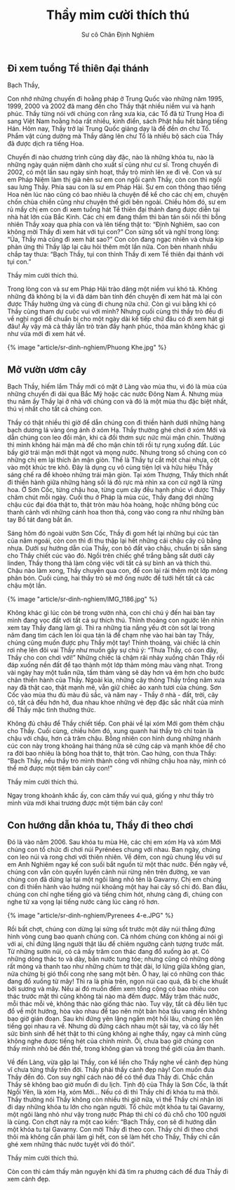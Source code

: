 ﻿---
title: Thầy mỉm cười thích thú
author: Sư cô Chân Định Nghiêm
---

## Đi xem tuồng Tề thiên đại thánh

<p class="noIndent">Bạch Thầy,</p>

Con nhớ những chuyến đi hoằng pháp ở Trung Quốc vào những năm 1995, 1999, 2000 và 2002 đã mang đến cho Thầy thật nhiều niềm vui và hạnh phúc. Thầy từng nói với chúng con rằng xưa kia, các Tổ đã từ Trung Hoa đi sang Việt Nam hoằng hóa rất nhiều, kinh điển, sách Phật hầu hết bằng tiếng Hán. Hôm nay, Thầy trở lại Trung Quốc giảng dạy là để đền ơn chư Tổ. Phẩm vật cúng dường mà Thầy dâng lên chư Tổ là nhiều bộ sách của Thầy đã được dịch ra tiếng Hoa.

Chuyến đi nào chương trình cũng dày đặc, nào là những khóa tu, nào là những ngày quán niệm dành cho xuất sĩ cũng như cư sĩ. Trong chuyến đi 2002, có một lần sau ngày sinh hoạt, thầy trò mình lên xe đi về. Con và sư em Pháp Niệm làm thị giả nên sư em con ngồi cạnh Thầy, còn con thì ngồi sau lưng Thầy. Phía sau con là sư em Pháp Hải. Sư em con thông thạo tiếng Hoa nên lúc nào cũng có bao nhiêu là chuyện để kể cho các chị em, chuyện chốn chùa chiền cũng như chuyện thế giới bên ngoài. Chiều hôm đó, sư em rủ mấy chị em con đi xem tuồng hát  Tề thiên đại thánh đang được diễn tại nhà hát lớn của Bắc Kinh. Các chị em đang thầm thì bàn tán sôi nổi thì bỗng nhiên Thầy xoay qua phía con và lên tiếng thật to: “Định Nghiêm, sao con không mời Thầy đi xem hát với tụi con?” Con sửng sốt và nghĩ trong lòng: “Ủa, Thầy mà cũng đi xem hát sao?” Con còn đang ngạc nhiên và chưa kịp phản ứng thì Thầy lặp lại câu hỏi thêm một lần nữa. Con bèn nhanh nhẩu chắp tay thưa: “Bạch Thầy, tụi con thỉnh Thầy đi xem Tề thiên đại thánh với tụi con.” 

<p class="noIndent">Thầy mỉm cười thích thú.</p>

Trong lòng con và sư em Pháp Hải trào dâng một niềm vui khó tả. Không những đã không bị la vì đã dám bàn tính đến chuyện đi xem hát mà lại còn được Thầy hưởng ứng và cùng đi chung nữa chứ. Còn gì vui bằng khi có Thầy cùng tham dự cuộc vui với mình? Nhưng cuối cùng thì thầy trò đều đi về nghỉ ngơi để chuẩn bị cho một ngày dài kế tiếp chứ đâu có đi xem hát gì đâu! Ấy vậy mà cả thầy lẫn trò tràn đầy hạnh phúc, thỏa mãn không khác gì như vừa mới đi xem hát về.

{% image "article/sr-dinh-nghiem/Phuong Khe.jpg" %}

## Mở vườn ươm cây

Bạch Thầy, hiếm lắm Thầy mới có mặt ở Làng vào mùa thu, vì đó là mùa của những chuyến đi dài qua Bắc Mỹ hoặc các nước Đông Nam Á. Nhưng mùa thu năm ấy Thầy lại ở nhà với chúng con và đó là một mùa thu đặc biệt nhất, thú vị nhất cho tất cả chúng con. 

Thầy có thật nhiều thì giờ để dẫn chúng con đi thiền hành dưới những hàng bạch dương lá vàng óng ánh ở xóm Hạ. Thầy thường ghé chơi ở xóm Mới và dẫn chúng con leo đồi mận, khi cả đồi thơm sực nức mùi mận chín. Thường thì mình không hái mận mà để cho mận chín tới rồi tự rụng xuống đất. Lúc bấy giờ trái mận mới thật ngọt và mọng nước. Nhưng trong số chúng con có những chị em lại thích ăn mận giòn. Thế là Thầy tự cắt một chai nhựa, cột vào một khúc tre khô. Đây là dụng cụ vô cùng tiện lợi và hữu hiệu Thầy sáng chế ra để khoèo những trái mận giòn. Tại xóm Thượng, Thầy thích nhất đi thiền hành giữa những hàng sồi lá đỏ rực mà nhìn xa con cứ ngỡ là rừng hoa. Ở Sơn Cốc, từng chậu hoa, từng cụm cây đều hạnh phúc vì được Thầy chăm chút mỗi ngày. Cuối thu ở Pháp là mùa cúc, Thầy đang đợi những chậu cúc đại đóa thật to, thật tròn màu hỏa hoàng, hoặc những bông cúc thanh cảnh với những cánh hoa thon thả, cong vào cong ra như những bàn tay Bồ tát đang bắt ấn. 

Sáng hôm đó ngoài vườn Sơn Cốc, Thầy đi gom hết lại những bụi cúc tàn của năm ngoái, còn con thì đi thu thập lại hết những cái chậu cây cũ bằng nhựa. Dưới sự hướng dẫn của Thầy, con bỏ đất vào chậu, chuẩn bị sẵn sàng cho Thầy chiết cúc vào đó. Ngồi trên chiếc ghế trắng bằng sắt dưới cây linden, Thầy thong thả làm công việc với tất cả sự bình an và thích thú. Chậu nào làm xong, Thầy chuyền qua con, để con lại rải thêm một lớp mỏng phân bón. Cuối cùng, hai thầy trò sẽ mở ống nước để tưới hết tất cả các chậu một lần.

{% image "article/sr-dinh-nghiem/IMG_1186.jpg" %}

Không khác gì lúc còn bé trong vườn nhà, con chỉ chú ý đến hai bàn tay mình đang vọc đất với tất cả sự thích thú. Thỉnh thoảng con ngước lên nhìn xem tay Thầy đang làm gì. Thì ra những tia nắng yếu ớt còn sót lại trong năm đang tìm cách len lỏi qua tán lá để chạm nhẹ vào hai bàn tay Thầy, chúng cũng muốn được phụ Thầy một tay! Thỉnh thoảng, vài chiếc lá chín rơi nhẹ lên đôi vai Thầy như muốn gây sự chú ý: “Thưa Thầy, có con đây, Thầy cho con chơi với!” Những chiếc lá chậm rãi nhảy xuống chân Thầy rồi đáp xuống nền đất để tạo thành một lớp thảm mỏng màu vàng nhạt. Trong vài ngày hay một tuần nữa, tấm thảm vàng sẽ dày hơn và êm hơn cho bước chân thiền hành của Thầy. Ngoài kia, những cây thông Thầy trồng năm xưa nay đã thật cao, thật mạnh mẽ,  vẫn giữ chiếc áo xanh tươi của chúng. Sơn Cốc vào mùa thu đủ màu đủ sắc, và năm nay - Thầy ở nhà - đất, trời, cây cỏ, tất cả đều hớn hở, đua nhau khoe những vẻ đẹp đặc sắc nhất của mình để Thầy mặc tình thưởng thức.

Không đủ chậu để Thầy chiết tiếp. Con phải về lại xóm Mới gom thêm chậu cho Thầy. Cuối cùng, chiều hôm đó, xung quanh hai thầy trò chỉ toàn là chậu với chậu, hơn cả trăm chậu. Bỗng nhiên con hình dung những nhánh cúc con này trong khoảng hai tháng nữa sẽ cứng cáp và mạnh khỏe để cho ra đời bao nhiêu là bông hoa thật to, thật tròn. Cao hứng, con thưa Thầy: “Bạch Thầy, nếu thầy trò mình thành công với những chậu hoa này, mình có thể mở được một tiệm bán cây con!” 

<p class="noIndent">Thầy mỉm cười thích thú.</p>

Ngay trong khoảnh khắc ấy, con cảm thấy vui quá, giống y như thầy trò mình vừa mới khai trương được một tiệm bán cây con!

## Con hướng dẫn khóa tu, Thầy đi theo chơi

Đó là vào năm 2006. Sau khóa tu mùa Hè, các chị em xóm Hạ và xóm Mới chúng con tổ chức đi chơi núi Pyrénées chung với nhau. Ban ngày, chúng con leo núi và rong chơi với thiên nhiên. Về đêm, con ngủ chung lều với sư em Anh Nghiêm ngay kế con suối bắt nguồn từ một thác nước. Đến ngày về, chúng con vẫn còn quyến luyến cảnh núi rừng nên trên đường, xe van chúng con đã dừng lại tại một ngôi làng nhỏ tên là Gavarny. Chị em chúng con đi thiền hành vào hướng núi khoảng một hay hai cây số chi đó. Ban đầu, chúng con chỉ nghe tiếng gió và tiếng chim hót, nhưng càng đi, chúng con nghe từ xa vọng lại tiếng nước càng lúc càng rõ hơn.

{% image "article/sr-dinh-nghiem/Pyrenees 4-e.JPG" %}

Rồi bất chợt, chúng con dừng lại sửng sốt trước một dãy núi thẳng đứng hình vòng cung bao quanh chúng con. Cả nhóm chúng con không ai nói gì với ai, chỉ đứng lặng người thật lâu để chiêm ngưỡng cảnh tượng trước mắt. Từ những sườn núi, có cả mấy trăm con thác đang đổ xuống ào ạt. Có những dòng thác to và dày, bắn nước tung tóe; nhưng cũng có những dòng rất mỏng và thanh tao như những chùm tơ thật dài, lơ lửng giữa không gian, nửa chừng bị gió thổi cong nhẹ sang một bên. Ô hay, lại có những con thác đang đổ xuống từ mây! Thì ra là phía trên, ngọn núi cao quá, đã bị che khuất bởi sương và mây. Nếu ai đó muốn đếm xem tổng cộng có bao nhiêu con thác trước mặt thì cũng không tài nào mà đếm được. Mấy trăm thác nước, mỗi thác mỗi vẻ, không thác nào giống thác nào. Tuy vậy, tất cả đều liên tục đổ về một hướng, hòa  vào nhau để tạo nên một bản hòa tấu vang rền không bao giờ gián đoạn. Sau khi đứng yên lặng ngắm một hồi lâu, chúng con lên tiếng gọi nhau ra về. Nhưng dù đứng cách nhau một sải tay, và có lấy hết sức bình sinh để hét thật to thì cũng không ai nghe thấy, ngay cả mình cũng không nghe được tiếng hét của chính mình. Ôi, chưa bao giờ chúng con thấy mình nhỏ bé đến thế, trong không gian và trong thế giới của âm thanh. 

Về đến Làng, vừa gặp lại Thầy, con kể liền cho Thầy nghe về cảnh đẹp hùng vĩ chưa từng thấy trên đời. Thầy phải thấy cảnh đẹp này! Con muốn đưa Thầy đến đó. Con suy nghĩ cách nào để có thể đưa Thầy đi. Chắc chắn Thầy sẽ không bao giờ muốn đi du lịch. Tịnh độ của Thầy là Sơn Cốc, là thất Ngồi Yên, là xóm Hạ, xóm Mới… Nếu có đi thì Thầy chỉ đi khóa tu mà thôi. Thầy thường nói Thầy không còn nhiều thì giờ nữa, vì thế Thầy chỉ nhận lời đi dạy những khóa tu lớn cho ngàn người. Tổ chức một khóa tu tại Gavarny, một ngôi làng nhỏ như vậy trong nước Pháp thì chỉ có đủ chỗ cho 100 người là cùng. Con chợt nảy ra một cao kiến: “Bạch Thầy, con sẽ đi hướng dẫn một khóa tu tại Gavarny. Con mời Thầy đi theo con. Thầy chỉ đi theo chơi thôi mà không cần phải làm gì hết, con sẽ làm hết cho Thầy, Thầy chỉ cần ghé xem những thác nước tuyệt vời đó thôi”.

<p class="noIndent">Thầy mỉm cười thích thú.</p>

Còn con thì cảm thấy mãn nguyện khi đã tìm ra phương cách để đưa Thầy đi xem cảnh đẹp.
